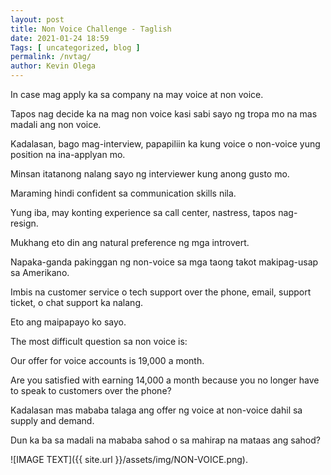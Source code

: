 ```yaml
--- 
layout: post 
title: Non Voice Challenge - Taglish
date: 2021-01-24 18:59
Tags: [ uncategorized, blog ]
permalink: /nvtag/ 
author: Kevin Olega 
--- 
```

In case mag apply ka sa company na may voice at non voice.

Tapos nag decide ka na mag non voice kasi sabi sayo ng tropa mo na mas madali ang non voice. 

Kadalasan, bago mag-interview, papapiliin ka kung voice o non-voice yung position na ina-applyan mo.

Minsan itatanong nalang sayo ng interviewer kung anong gusto mo.

Maraming hindi confident sa communication skills nila.

Yung iba, may konting experience sa call center, nastress, tapos nag-resign.

Mukhang eto din ang natural preference ng mga introvert.

Napaka-ganda pakinggan ng non-voice sa mga taong takot makipag-usap sa Amerikano.

Imbis na customer service o tech support over the phone, email, support ticket, o chat support ka nalang.

Eto ang maipapayo ko sayo. 

The most difficult question sa non voice is:

Our offer for voice accounts is 19,000 a month. 

Are you satisfied with earning 14,000 a month because you no longer have to speak to customers over the phone?

Kadalasan mas mababa talaga ang offer ng voice at non-voice dahil sa supply and demand.

Dun ka ba sa madali na mababa sahod o sa mahirap na mataas ang sahod?

![IMAGE TEXT]({{ site.url }}/assets/img/NON-VOICE.png).